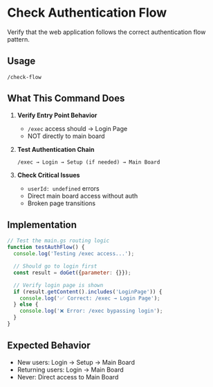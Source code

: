 # Check Authentication Flow

Verify that the web application follows the correct authentication flow pattern.

## Usage
```
/check-flow
```

## What This Command Does

1. **Verify Entry Point Behavior**
   - `/exec` access should → Login Page
   - NOT directly to main board

2. **Test Authentication Chain**
   ```
   /exec → Login → Setup (if needed) → Main Board
   ```

3. **Check Critical Issues**
   - `userId: undefined` errors
   - Direct main board access without auth
   - Broken page transitions

## Implementation

```javascript
// Test the main.gs routing logic
function testAuthFlow() {
  console.log('Testing /exec access...');

  // Should go to login first
  const result = doGet({parameter: {}});

  // Verify login page is shown
  if (result.getContent().includes('LoginPage')) {
    console.log('✅ Correct: /exec → Login Page');
  } else {
    console.log('❌ Error: /exec bypassing login');
  }
}
```

## Expected Behavior
- New users: Login → Setup → Main Board
- Returning users: Login → Main Board
- Never: Direct access to Main Board